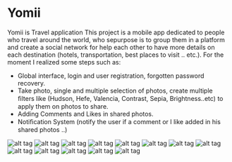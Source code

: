 # Yomii
Yomii is Travel application
This project is a mobile app dedicated to people who travel around the world, who sepurpose is to group them in a platform and create a social network for help each other to have more details on each destination (hotels, transportation, best places to visit .. etc.). For the moment I realized some steps such as: 
- Global interface, login and user registration, forgotten password recovery. 
- Take photo, single and multiple selection of photos, create multiple ﬁlters like (Hudson, Hefe, Valencia, Contrast, Sepia, Brightness..etc) to apply them on photos to share. 
- Adding Comments and Likes in shared photos. 
- Notiﬁcation System (notify the user if a comment or I like added in his shared photos ..)

![alt tag](https://seddiks.github.io./photos/login.png) ![alt tag](https://seddiks.github.io./photos/registration.png)
![alt tag](https://seddiks.github.io./photos/home_1.png) ![alt tag](https://seddiks.github.io./photos/home_2.png)
![alt tag](https://seddiks.github.io./photos/comments.png) ![alt tag](https://seddiks.github.io./photos/notification.png)
![alt tag](https://seddiks.github.io./photos/profil.png) ![alt tag](https://seddiks.github.io./photos/profil_albums.png)
![alt tag](https://seddiks.github.io./photos/filters_1.png) ![alt tag](https://seddiks.github.io./photos/filters1.png)
![alt tag](https://seddiks.github.io./photos/adjust_filter.png) ![alt tag](https://seddiks.github.io./photos/guides.png)
 ![alt tag](https://seddiks.github.io./photos/paris_guide.png)
